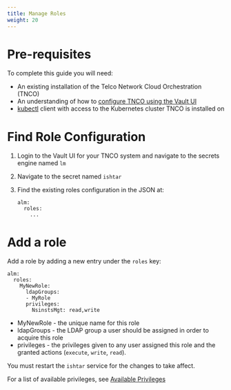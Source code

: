 ```yaml
---
title: Manage Roles
weight: 20
---
```


# Pre-requisites

To complete this guide you will need:

- An existing installation of the Telco Network Cloud Orchestration (TNCO)
- An understanding of how to [configure TNCO using the Vault UI](/user-guides/administration/configuration/configuring-lm)
- [kubectl](https://kubernetes.io/docs/tasks/tools/install-kubectl/) client with access to the Kubernetes cluster TNCO is installed on

# Find Role Configuration

1. Login to the Vault UI for your TNCO system and navigate to the secrets engine named `lm`

2. Navigate to the secret named `ishtar`

3. Find the existing roles configuration in the JSON at:
    
    ```
    alm:
      roles:
        ...
    ```

# Add a role

Add a role by adding a new entry under the `roles` key:
  
```
alm:
  roles:
    MyNewRole:
      ldapGroups:
      - MyRole
      privileges:
        NsinstsMgt: read,write
```

- MyNewRole - the unique name for this role
- ldapGroups - the LDAP group a user should be assigned in order to acquire this role
- privileges - the privileges given to any user assigned this role and the granted actions (`execute`, `write`, `read`).

You must restart the `ishtar` service for the changes to take affect. 

For a list of available privileges, see [Available Privileges](/reference/security/default-security-users#available-privileges)


